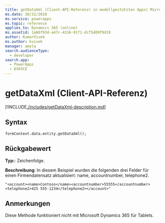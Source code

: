 ```yaml
---
title: getDataXml (Client-API-Referenz) in modellgestützten Apps| MicrosoftDocs
ms.date: 10/31/2018
ms.service: powerapps
ms.topic: reference
applies_to: Dynamics 365 (online)
ms.assetid: 1a66f93d-a47c-4316-91f1-dcf5d09f9d19
author: KumarVivek
ms.author: kvivek
manager: amyla
search.audienceType:
  - developer
search.app:
  - PowerApps
  - D365CE
---
```

# <a name="getdataxml-client-api-reference"></a>getDataXml (Client-API-Referenz)



[!INCLUDE[./includes/getDataXml-description.md](./includes/getDataXml-description.md)]

## <a name="syntax"></a>Syntax

`formContext.data.entity.getDataXml();`

## <a name="return-value"></a>Rückgabewert

**Typ:**: Zeichenfolge.

**Beschreibung**: In diesem Beispiel wurden die folgenden drei Felder für einen Firmendatensatz aktualisiert: name, accountnumber, telephone2.

```"<account><name>Contoso</name><accountnumber>55555</accountnumber><telephone2>425 555-1234</telephone2></account>"```

## <a name="remarks"></a>Anmerkungen

Diese Methode funktioniert nicht mit Microsoft Dynamics 365 für Tablets.



